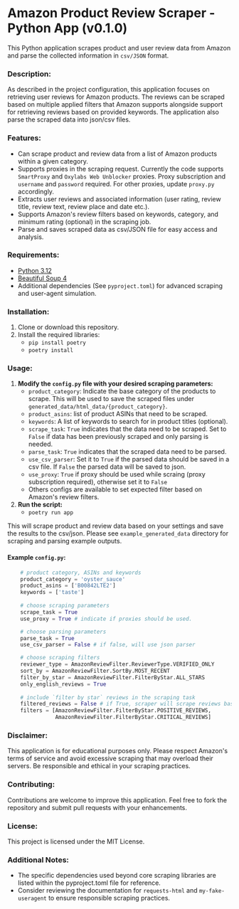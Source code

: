 # Amazon Product Review Scraper - Python App (v0.1.0)
This Python application scrapes product and user review data from Amazon and parse the collected information in `csv/JSON` format.

### Description:
As described in the project configuration, this application focuses on retrieving user reviews for Amazon products. The reviews can be scraped based on multiple applied filters that Amazon supports alongside support for retrieving reviews based on provided keywords. The application also parse the scraped data into json/csv files.

### Features:
* Can scrape product and review data from a list of Amazon products within a given category.
* Supports proxies in the scraping request. Currently the code supports `SmartProxy` and `Oxylabs Web Unblocker` proxies. Proxy subscription and `username` and `password` required. For other proxies, update `proxy.py` accordingly.
* Extracts user reviews and associated information (user rating, review title, review text, review place and date etc.).
* Supports Amazon's review filters based on keywords, category, and minimum rating (optional) in the scraping job.
* Parse and saves scraped data as csv/JSON file for easy access and analysis.

### Requirements:
* [Python 3.12](https://www.python.org/downloads/)
* [Beautiful Soup 4](https://pypi.org/project/beautifulsoup4/)
* Additional dependencies (See `pyproject.toml`) for advanced scraping and user-agent simulation.

### Installation:
1. Clone or download this repository.
2. Install the required libraries:
    * `pip install poetry`
    * `poetry install` 

### Usage:
1.  **Modify the `config.py` file with your desired scraping parameters:**
    * `product_category`: Indicate the base category of the products to scrape. This will be used to save the scraped files under `generated_data/html_data/{product_category}`.
    * `product_asins`: list of product ASINs that need to be scraped. 
    * `keywords`: A list of keywords to search for in product titles (optional).
    * `scrape_task`: `True` indicates that the data need to be scraped. Set to `False` if data has been previously scraped and only parsing is needed. 
    * `parse_task`: `True` indicates that the scraped data need to be parsed. 
    * `use_csv_parser`: Set it to `True` if the parsed data should be saved in a csv file. If `False` the parsed data will be saved to json. 
    * `use_proxy`: `True` if proxy should be used while scraing (proxy subscription required), otherwise set it to `False`
    * Others configs are available to set expected filter based on Amazon's review filters.
2.  **Run the script:**
    * `poetry run app`

This will scrape product and review data based on your settings and save the results to the csv/json. Please see `example_generated_data` directory for scraping and parsing example outputs. 

#### Example `config.py`:
```python
    # product category, ASINs and keywords
    product_category = 'oyster_sauce'
    product_asins = ['B00842LTE2']
    keywords = ['taste']
    
    # choose scraping parameters
    scrape_task = True
    use_proxy = True # indicate if proxies should be used.

    # choose parsing parameters
    parse_task = True
    use_csv_parser = False # if false, will use json parser

    # choose scraping filters
    reviewer_type = AmazonReviewFilter.ReviewerType.VERIFIED_ONLY
    sort_by = AmazonReviewFilter.SortBy.MOST_RECENT
    filter_by_star = AmazonReviewFilter.FilterByStar.ALL_STARS
    only_english_reviews = True
    
    # include `filter by star` reviews in the scraping task
    filtered_reviews = False # if True, scraper will scrape reviews based on specified `filters`, ignoring the keywords
    filters = [AmazonReviewFilter.FilterByStar.POSITIVE_REVIEWS,
               AmazonReviewFilter.FilterByStar.CRITICAL_REVIEWS]
  ```
  
### Disclaimer:
This application is for educational purposes only. Please respect Amazon's terms of service and avoid excessive scraping that may overload their servers. Be responsible and ethical in your scraping practices.

### Contributing:
Contributions are welcome to improve this application. Feel free to fork the repository and submit pull requests with your enhancements.

### License:
This project is licensed under the MIT License.


### Additional Notes:
* The specific dependencies used beyond core scraping libraries are listed within the pyproject.toml file for reference.
* Consider reviewing the documentation for `requests-html` and `my-fake-useragent` to ensure responsible scraping practices.